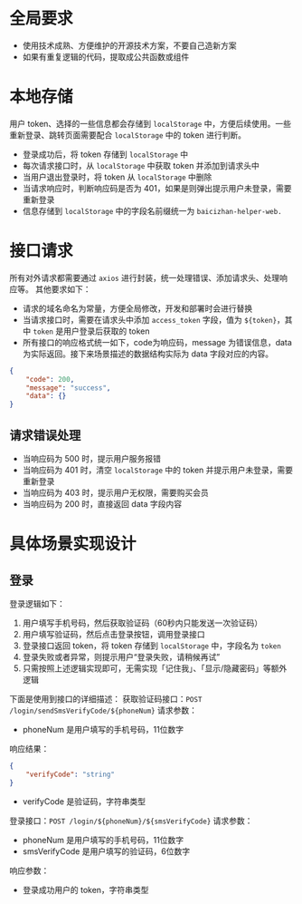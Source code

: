 # 全局要求
- 使用技术成熟、方便维护的开源技术方案，不要自己造新方案
- 如果有重复逻辑的代码，提取成公共函数或组件

# 本地存储
用户 token、选择的一些信息都会存储到 `localStorage` 中，方便后续使用。一些重新登录、跳转页面需要配合 `localStorage` 中的 token 进行判断。
- 登录成功后，将 token 存储到 `localStorage` 中
- 每次请求接口时，从 `localStorage` 中获取 token 并添加到请求头中
- 当用户退出登录时，将 token 从 `localStorage` 中删除
- 当请求响应时，判断响应码是否为 401，如果是则弹出提示用户未登录，需要重新登录
- 信息存储到 `localStorage` 中的字段名前缀统一为 `baicizhan-helper-web.`

# 接口请求
所有对外请求都需要通过 `axios` 进行封装，统一处理错误、添加请求头、处理响应等。
其他要求如下：
- 请求的域名命名为常量，方便全局修改，开发和部署时会进行替换
- 当请求接口时，需要在请求头中添加 `access_token` 字段，值为 `${token}`，其中 `token` 是用户登录后获取的 token
- 所有接口的响应格式统一如下，code为响应码，message 为错误信息，data 为实际返回。接下来场景描述的数据结构实际为 data 字段对应的内容。
```json
{
    "code": 200,
    "message": "success",
    "data": {}
}
```

## 请求错误处理
- 当响应码为 500 时，提示用户服务报错
- 当响应码为 401 时，清空 `localStorage` 中的 token 并提示用户未登录，需要重新登录
- 当响应码为 403 时，提示用户无权限，需要购买会员
- 当响应码为 200 时，直接返回 data 字段内容

# 具体场景实现设计
## 登录
登录逻辑如下：
1. 用户填写手机号码，然后获取验证码（60秒内只能发送一次验证码）
2. 用户填写验证码，然后点击登录按钮，调用登录接口
3. 登录接口返回 token，将 token 存储到 `localStorage` 中，字段名为 `token`
4. 登录失败或者异常，则提示用户“登录失败，请稍候再试”
5. 只需按照上述逻辑实现即可，无需实现「记住我」、「显示/隐藏密码」等额外逻辑

下面是使用到接口的详细描述：
获取验证码接口：`POST /login/sendSmsVerifyCode/${phoneNum}`
请求参数：
- phoneNum 是用户填写的手机号码，11位数字

响应结果：
```json
{
    "verifyCode": "string"
}
```
- verifyCode 是验证码，字符串类型

登录接口：`POST /login/${phoneNum}/${smsVerifyCode}`
请求参数：
- phoneNum 是用户填写的手机号码，11位数字
- smsVerifyCode 是用户填写的验证码，6位数字

响应参数：
- 登录成功用户的 token，字符串类型